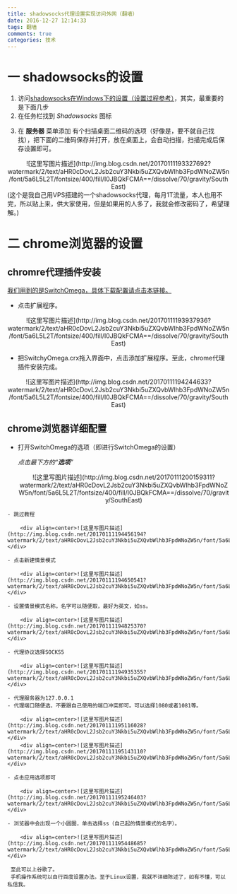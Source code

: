 ```yaml
---
title: shadowsocks代理设置实现访问外网（翻墙）
date: 2016-12-27 12:14:33
tags: 翻墙
comments: true
categories: 技术 
---
```


# 一 shadowsocks的设置

1. 访问[shadowsocks在Windows下的设置（设置过程参考）](https://github.com/shadowsocks/shadowsocks-windows/wiki/Shadowsocks-Windows-%E4%BD%BF%E7%94%A8%E8%AF%B4%E6%98%8E)，其实，最重要的是下面几步
2. 在任务栏找到 *Shadowsocks* 图标
<!-- more -->
3. 在 **服务器** 菜单添加
有个扫描桌面二维码的选项（好像是，要不就自己找找），把下面的二维码保存并打开，放在桌面上，会自动扫描，扫描完成后保存设置即可。
<div align=center>![这里写图片描述](http://img.blog.csdn.net/20170111193327692?watermark/2/text/aHR0cDovL2Jsb2cuY3Nkbi5uZXQvbWlhb3FpdWNoZW5n/font/5a6L5L2T/fontsize/400/fill/I0JBQkFCMA==/dissolve/70/gravity/SouthEast)</div>(这个是我自己用VPS搭建的一个shadowsocks代理，每月1T流量，本人也用不完，所以贴上来，供大家使用，但是如果用的人多了，我就会修改密码了，希望理解。)

# 二 chrome浏览器的设置

## chromre代理插件安装

   [我们用到的是SwitchOmega，具体下载配置请点击本链接。](https://switchyomega.com/)
      
   - 点击扩展程序。

   <div align=center>![这里写图片描述](http://img.blog.csdn.net/20170111193937936?watermark/2/text/aHR0cDovL2Jsb2cuY3Nkbi5uZXQvbWlhb3FpdWNoZW5n/font/5a6L5L2T/fontsize/400/fill/I0JBQkFCMA==/dissolve/70/gravity/SouthEast)</div>

   - 把SwitchyOmega.crx拖入界面中，点击添加扩展程序。至此，chrome代理插件安装完成。

   <div align=center>![这里写图片描述](http://img.blog.csdn.net/20170111194244633?watermark/2/text/aHR0cDovL2Jsb2cuY3Nkbi5uZXQvbWlhb3FpdWNoZW5n/font/5a6L5L2T/fontsize/400/fill/I0JBQkFCMA==/dissolve/70/gravity/SouthEast)</div>

## chrome浏览器详细配置

   - 打开SwitchOmega的选项（即进行SwitchOmega的设置）
        
        *点击最下方的“**选项**”*
		<div align=center>![这里写图片描述](http://img.blog.csdn.net/20170111200159311?watermark/2/text/aHR0cDovL2Jsb2cuY3Nkbi5uZXQvbWlhb3FpdWNoZW5n/font/5a6L5L2T/fontsize/400/fill/I0JBQkFCMA==/dissolve/70/gravity/SouthEast)</div>

	- 跳过教程

		<div align=center>![这里写图片描述](http://img.blog.csdn.net/20170111194456194?watermark/2/text/aHR0cDovL2Jsb2cuY3Nkbi5uZXQvbWlhb3FpdWNoZW5n/font/5a6L5L2T/fontsize/400/fill/I0JBQkFCMA==/dissolve/70/gravity/SouthEast)</div>

	- 点击新建情景模式

		<div align=center>![这里写图片描述](http://img.blog.csdn.net/20170111194650541?watermark/2/text/aHR0cDovL2Jsb2cuY3Nkbi5uZXQvbWlhb3FpdWNoZW5n/font/5a6L5L2T/fontsize/400/fill/I0JBQkFCMA==/dissolve/70/gravity/SouthEast)</div>

	- 设置情景模式名称，名字可以随便取，最好为英文，如ss。

		<div align=center>![这里写图片描述](http://img.blog.csdn.net/20170111194825370?watermark/2/text/aHR0cDovL2Jsb2cuY3Nkbi5uZXQvbWlhb3FpdWNoZW5n/font/5a6L5L2T/fontsize/400/fill/I0JBQkFCMA==/dissolve/70/gravity/SouthEast)</div>

	- 代理协议选择SOCKS5

		<div align=center>![这里写图片描述](http://img.blog.csdn.net/20170111194935355?watermark/2/text/aHR0cDovL2Jsb2cuY3Nkbi5uZXQvbWlhb3FpdWNoZW5n/font/5a6L5L2T/fontsize/400/fill/I0JBQkFCMA==/dissolve/70/gravity/SouthEast)</div>

	- 代理服务器为127.0.0.1
	- 代理端口随便选，不要跟自己使用的端口冲突即可。可以选择1080或者1081等。

		<div align=center>![这里写图片描述](http://img.blog.csdn.net/20170111195116028?watermark/2/text/aHR0cDovL2Jsb2cuY3Nkbi5uZXQvbWlhb3FpdWNoZW5n/font/5a6L5L2T/fontsize/400/fill/I0JBQkFCMA==/dissolve/70/gravity/SouthEast)</div>
		<div align=center>![这里写图片描述](http://img.blog.csdn.net/20170111195143110?watermark/2/text/aHR0cDovL2Jsb2cuY3Nkbi5uZXQvbWlhb3FpdWNoZW5n/font/5a6L5L2T/fontsize/400/fill/I0JBQkFCMA==/dissolve/70/gravity/SouthEast)</div>

	- 点击应用选项即可

		<div align=center>![这里写图片描述](http://img.blog.csdn.net/20170111195246403?watermark/2/text/aHR0cDovL2Jsb2cuY3Nkbi5uZXQvbWlhb3FpdWNoZW5n/font/5a6L5L2T/fontsize/400/fill/I0JBQkFCMA==/dissolve/70/gravity/SouthEast)</div>

	- 浏览器中会出现一个小圆圈，单击选择ss（自己起的情景模式的名字）。

		<div align=center>![这里写图片描述](http://img.blog.csdn.net/20170111195448685?watermark/2/text/aHR0cDovL2Jsb2cuY3Nkbi5uZXQvbWlhb3FpdWNoZW5n/font/5a6L5L2T/fontsize/400/fill/I0JBQkFCMA==/dissolve/70/gravity/SouthEast)</div>

     至此可以上谷歌了。
	 手机操作系统可以自行百度设置办法。至于Linux设置，我就不详细陈述了，如有不懂，可以私信我。
